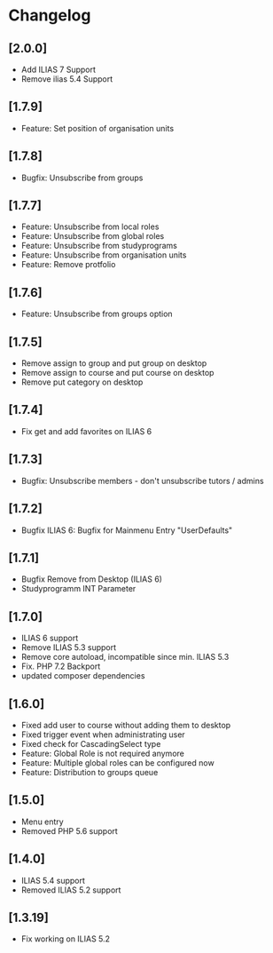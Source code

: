 # Changelog

## [2.0.0]
- Add ILIAS 7 Support
- Remove ilias 5.4 Support

## [1.7.9]
- Feature: Set position of organisation units

## [1.7.8]
- Bugfix: Unsubscribe from groups

## [1.7.7]
- Feature: Unsubscribe from local roles
- Feature: Unsubscribe from global roles
- Feature: Unsubscribe from studyprograms
- Feature: Unsubscribe from organisation units
- Feature: Remove protfolio

## [1.7.6]
- Feature: Unsubscribe from groups option

## [1.7.5]
- Remove assign to group and put group on desktop
- Remove assign to course and put course on desktop
- Remove put category on desktop

## [1.7.4]
- Fix get and add favorites on ILIAS 6

## [1.7.3]
- Bugfix: Unsubscribe members - don't unsubscribe tutors / admins

## [1.7.2]
- Bugfix ILIAS 6: Bugfix for Mainmenu Entry "UserDefaults"

## [1.7.1]
- Bugfix Remove from Desktop (ILIAS 6)
- Studyprogramm INT Parameter

## [1.7.0]
- ILIAS 6 support
- Remove ILIAS 5.3 support
- Remove core autoload, incompatible since min. ILIAS 5.3
- Fix. PHP 7.2 Backport
- updated composer dependencies

## [1.6.0]
- Fixed add user to course without adding them to desktop
- Fixed trigger event when administrating user
- Fixed check for CascadingSelect type
- Feature: Global Role is not required anymore
- Feature: Multiple global roles can be configured now
- Feature: Distribution to groups queue

## [1.5.0]
- Menu entry
- Removed PHP 5.6 support

## [1.4.0]
- ILIAS 5.4 support
- Removed ILIAS 5.2 support

## [1.3.19]
- Fix working on ILIAS 5.2
